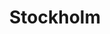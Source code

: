 ---
layout: art
title: Stockholm
image: assets/img/gallery/medusa.JPG
spotify_song: https://open.spotify.com/track/6PdWPdgPoVCT9WLFMVnhxx?si=8c5af853a20e47c4
---